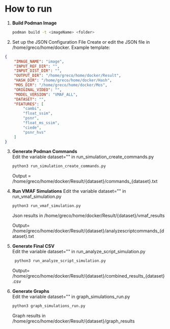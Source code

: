 # How to run

1. **Build Podman Image**  
   ```bash
   podman build -t <imageName> <folder>
   ```
2. Set up the JSON Configuration File
Create or edit the JSON file in /home/greco/home/docker.
Example template:
```json
{
    "IMAGE_NAME": "image",
    "INPUT_REF_DIR": "",
    "INPUT_DIST_DIR": "",
    "OUTPUT_DIR": "/home/greco/home/docker/Result",
    "HASH_DIR": "/home/greco/home/docker/Hash",
    "MOS_DIR": "/home/greco/home/docker/Mos",
    "ORIGINAL_VIDEO": "",
    "MODEL_VERSION": "VMAF_ALL",
    "DATASET": "",
    "FEATURES": [
        "cambi",
        "float_ssim",
        "psnr",
        "float_ms_ssim",
        "ciede",
        "psnr_hvs"
    ]
}
```

3. **Generate Podman Commands**  
   Edit the variable dataset="" in run_simulation_create_commands.py
   ```bash
   python3 run_simulation_create_commands.py
   ```
   Output = /home/greco/home/docker/Result/{dataset}/commands_{dataset}.txt

3. **Run VMAF Simulations** 
   Edit the variable dataset="" in run_vmaf_simulation.py 
   ```bash
   python3 run_vmaf_simulation.py
   ```
   Json results in /home/greco/home/docker/Result/{dataset}/vmaf_results
   
   Output= /home/greco/home/docker/Result/{dataset}/analyzescriptcommands_{dataset}.txt

4. **Generate Final CSV**  
    Edit the variable dataset="" in run_analyze_script_simulation.py
   ```bash
    python3 run_analyze_script_simulation.py
   ```
   Output= /home/greco/home/docker/Result/{dataset}/combined_results_{dataset}.csv


5. **Generate Graphs**  
   Edit the variable dataset="" in graph_simulations_run.py
   ```bash
   python3 graph_simulations_run.py
   ```
   Graph results in /home/greco/home/docker/Result/{dataset}/graph_results

